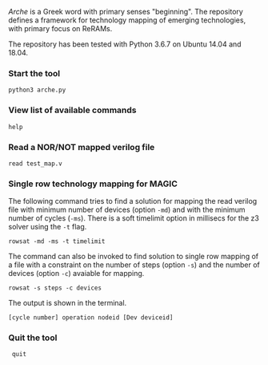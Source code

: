 *Arche* is a Greek word with primary senses "beginning". The repository defines a framework for technology mapping of emerging technologies, with primary focus on ReRAMs. 


The repository has been tested with Python 3.6.7 on Ubuntu 14.04 and 18.04. 

### Start the tool
``` python3 arche.py ```

### View list of available commands
``` help ```

### Read a NOR/NOT mapped verilog file
``` read test_map.v ```

### Single row technology mapping for MAGIC

The following command tries to find a solution for mapping the read verilog file with minimum number of devices (option `-md`) and with the minimum number of cycles (`-ms`).  There is a soft timelimit option in millisecs for the z3 solver using the `-t` flag. 

``` rowsat -md -ms -t timelimit ```

The command can also be invoked to find solution to single row mapping of a file with a constraint on the number of steps (option `-s`) and the number of devices (option `-c`) avaiable for mapping. 

``` rowsat -s steps -c devices ``` 

The output is shown in the terminal.

```[cycle number] operation nodeid [Dev deviceid]```


### Quit the tool
``` quit```
